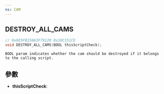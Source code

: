 ```yaml
---
ns: CAM
---
```

## DESTROY_ALL_CAMS

```c
// 0x8E5FB15663F79120 0x10C151CE
void DESTROY_ALL_CAMS(BOOL thisScriptCheck);
```

```
BOOL param indicates whether the cam should be destroyed if it belongs to the calling script.  
```

## 參數
* **thisScriptCheck**: 

